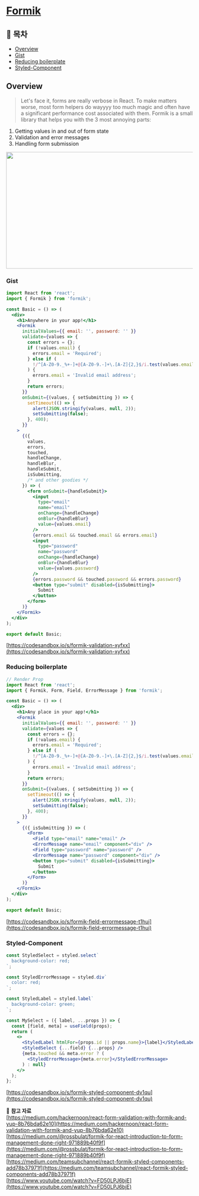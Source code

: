 # [Formik](https://jaredpalmer.com/formik/docs/tutorial)

## :page_facing_up: 목차
* [Overview](#overview)
* [Gist](#gist)
* [Reducing boilerplate](#reducing-boilerplate)
* [Styled-Component](#styled-component)



## Overview

>Let's face it, forms are really verbose in React. To make matters worse, most form helpers do wayyyy too much magic and often have a significant performance cost associated with them. Formik is a small library that helps you with the 3 most annoying parts:

1. Getting values in and out of form state 
2. Validation and error messages
3. Handling form submission

<a href="http://www.youtube.com/watch?feature=player_embedded&v=uyLrwn8FdmM
" target="_blank"><img src="http://img.youtube.com/vi/uyLrwn8FdmM/0.jpg" width="600" height="315" /></a>

### Gist

```jsx
import React from 'react';
import { Formik } from 'formik';

const Basic = () => (
  <div>
    <h1>Anywhere in your app!</h1>
    <Formik
      initialValues={{ email: '', password: '' }}
      validate={values => {
        const errors = {};
        if (!values.email) {
          errors.email = 'Required';
        } else if (
          !/^[A-Z0-9._%+-]+@[A-Z0-9.-]+\.[A-Z]{2,}$/i.test(values.email)
        ) {
          errors.email = 'Invalid email address';
        }
        return errors;
      }}
      onSubmit={(values, { setSubmitting }) => {
        setTimeout(() => {
          alert(JSON.stringify(values, null, 2));
          setSubmitting(false);
        }, 400);
      }}
    >
      {({
        values,
        errors,
        touched,
        handleChange,
        handleBlur,
        handleSubmit,
        isSubmitting,
        /* and other goodies */
      }) => (
        <form onSubmit={handleSubmit}>
          <input
            type="email"
            name="email"
            onChange={handleChange}
            onBlur={handleBlur}
            value={values.email}
          />
          {errors.email && touched.email && errors.email}
          <input
            type="password"
            name="password"
            onChange={handleChange}
            onBlur={handleBlur}
            value={values.password}
          />
          {errors.password && touched.password && errors.password}
          <button type="submit" disabled={isSubmitting}>
            Submit
          </button>
        </form>
      )}
    </Formik>
  </div>
);

export default Basic;
```
[https://codesandbox.io/s/formik-validation-xyfxx](https://codesandbox.io/s/formik-validation-xyfxx)

### Reducing boilerplate
```jsx
// Render Prop
import React from 'react';
import { Formik, Form, Field, ErrorMessage } from 'formik';

const Basic = () => (
  <div>
    <h1>Any place in your app!</h1>
    <Formik
      initialValues={{ email: '', password: '' }}
      validate={values => {
        const errors = {};
        if (!values.email) {
          errors.email = 'Required';
        } else if (
          !/^[A-Z0-9._%+-]+@[A-Z0-9.-]+\.[A-Z]{2,}$/i.test(values.email)
        ) {
          errors.email = 'Invalid email address';
        }
        return errors;
      }}
      onSubmit={(values, { setSubmitting }) => {
        setTimeout(() => {
          alert(JSON.stringify(values, null, 2));
          setSubmitting(false);
        }, 400);
      }}
    >
      {({ isSubmitting }) => (
        <Form>
          <Field type="email" name="email" />
          <ErrorMessage name="email" component="div" />
          <Field type="password" name="password" />
          <ErrorMessage name="password" component="div" />
          <button type="submit" disabled={isSubmitting}>
            Submit
          </button>
        </Form>
      )}
    </Formik>
  </div>
);

export default Basic;
```

[https://codesandbox.io/s/formik-field-errormessage-t1hui](https://codesandbox.io/s/formik-field-errormessage-t1hui)


### Styled-Component

```jsx
const StyledSelect = styled.select`
  background-color: red;
`;

const StyledErrorMessage = styled.div`
  color: red;
`;

const StyledLabel = styled.label`
  background-color: green;
`;

const MySelect = ({ label, ...props }) => {
  const [field, meta] = useField(props);
  return (
    <>
      <StyledLabel htmlFor={props.id || props.name}>{label}</StyledLabel>
      <StyledSelect {...field} {...props} />
      {meta.touched && meta.error ? (
        <StyledErrorMessage>{meta.error}</StyledErrorMessage>
      ) : null}
    </>
  );
};
```

[https://codesandbox.io/s/formik-styled-component-dv1qu](https://codesandbox.io/s/formik-styled-component-dv1qu)

:memo: **참고 자료**   
[https://medium.com/hackernoon/react-form-validation-with-formik-and-yup-8b76bda62e10](https://medium.com/hackernoon/react-form-validation-with-formik-and-yup-8b76bda62e10)   
[https://medium.com/@rossbulat/formik-for-react-introduction-to-form-management-done-right-971889b40f9f](https://medium.com/@rossbulat/formik-for-react-introduction-to-form-management-done-right-971889b40f9f)   
[https://medium.com/teamsubchannel/react-formik-styled-components-add78b37971f](https://medium.com/teamsubchannel/react-formik-styled-components-add78b37971f)   
[https://www.youtube.com/watch?v=FD50LPJ6bjE](https://www.youtube.com/watch?v=FD50LPJ6bjE)   






















